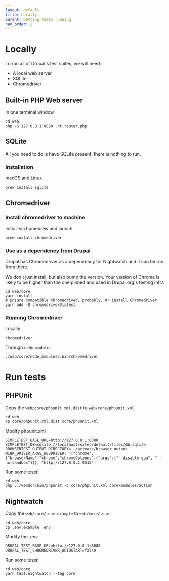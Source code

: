 ```yaml
---
layout: default
title: Locally
parent: Getting tests running
nav_order: 2
---
```


# Locally

To run all of Drupal's test suites, we will need:

* A local web server
* SQLite
* Chromedriver

## Built-in PHP Web server

In one terminal window

```
cd web
php -S 127.0.0.1:8080 .ht.router.php
```

## SQLite

All you need to do is have SQLite present, there is nothing to run.

### Installation

macOS and Linux

```
brew install sqlite
```

## Chromedriver

### Install chromedriver to machine

Install via homebrew and launch

```
brew install chromedriver
```

### Use as a dependency from Drupal

Drupal has Chromedriver as a dependency for Nightwatch and it can be run from there.

We don't just install, but also bump the version. Your version of Chrome is likely
to be higher than the one pinned and used in Drupal.org's testing infra

```
cd web/core
yarn install
# Ensure compatible chromedriver, probably. Or install Chromedriver
yarn add -D chromedriver@latest
```

### Running Chromedriver

Locally

```
chromedriver
```

Through `node_modules`

```
./web/core/node_modules/.bin/chromedriver
```

# Run tests

## PHPUnit

Copy the `web/core/phpunit.xml.dist` to `web/core/phpunit.xml`

```
cd web
cp core/phpunit.xml.dist core/phpunit.xml
```

Modify phpunit.xml

```
SIMPLETEST_BASE_URL=http://127.0.0.1:8080
SIMPLETEST_DB=sqlite://localhost/sites/default/files/db.sqlite
BROWSERTEST_OUTPUT_DIRECTORY=../private/browser_output
MINK_DRIVER_ARGS_WEBDRIVER: '["chrome", {"browserName":"chrome","chromeOptions":{"args":["--disable-gpu", "--no-sandbox"]}}, "http://127.0.0.1:9515"]'
```

Run some tests!

```
cd web
php ../vendor/bin/phpunit -c core/phpunit.xml core/modules/action
```

## Nightwatch

Copy the `web/core/.env.example` to `web/core/.env`

```
cd web/core
cp .env.example .env
```

Modify the .env

```
DRUPAL_TEST_BASE_URL=http://127.0.0.1:8080
DRUPAL_TEST_CHROMEDRIVER_AUTOSTART=false
```

Run some tests!

```
cd web/core
yarn test:nightwatch --tag core
```
